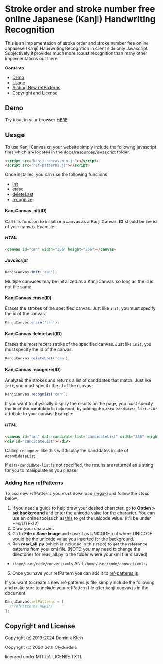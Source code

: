 # Stroke order and stroke number free online Japanese (Kanji) Handwriting Recognition 

This is an implementation of stroke order and stroke number free online Japanese (Kanji) Handwriting Recognition 
in client side only Javascript. Subjectively it provides much more robust recognition than many other implementations out there.

**Contents**
- [Demo](#demo)
- [Usage](#usage)
- [Adding New refPatterns](#adding-new-refPatterns)
- [Copyright and License](#copyright-and-license)

## Demo
Try it out in your browser [HERE](https://asdfjkl.github.io/kanjicanvas/)!

## Usage
To use Kanji Canvas on your website simply include the following javascript files which are located in the [docs/resources/javascript](https://github.com/asdfjkl/kanjicanvas/tree/master/docs/resources/javascript) folder.

```html
<script src="kanji-canvas.min.js"></script>
<script src="ref-patterns.js"></script>
```

Once installed, you can use the following functions.

- [init](#kanjicanvasinitid)
- [erase](#kanjicanvaseraseid)
- [deleteLast](#kanjicanvasdeletelastid)
- [recognize](#kanjicanvasrecognizeid)

#### KanjiCanvas.init(ID)
Call this function to initialize a canvas as a Kanji Canvas. **ID** should be the id of your canvas. Example:

##### HTML
```html
<canvas id="can" width="256" height="256"></canvas>
```

##### JavaScript
```javascript
KanjiCanvas.init('can');
```

Multiple canvases may be initialized as a Kanji Canvas, so long as the id is not the same.

#### KanjiCanvas.erase(ID)
Erases the strokes of the specified canvas. Just like `init`, you must specify the id of the canvas.

```javascript
KanjiCanvas.erase('can');
```

#### KanjiCanvas.deleteLast(ID)
Erases the most recent stroke of the specified canvas. Just like `init`, you must specify the id of the canvas.

```javascript
KanjiCanvas.deleteLast('can');
```

#### KanjiCanvas.recognize(ID)
Analyzes the strokes and returns a list of candidates that match. Just like `init`, you must specify the id of the canvas.

```javascript
KanjiCanvas.recognize('can');
```

If you want to physically display the results on the page, you must specify the id of the candidate list element, by adding the `data-candidate-list="ID"` attribute to your canvas. Example:

##### HTML
```html
<canvas id="can" data-candidate-list="candidateList" width="256" height="256"></canvas>
<div id="candidateList"></div>
```

Calling `recognize` like this will display the candidates inside of `#candidateList`. 

If `data-candidate-list` is not specified, the results are returned as a string for you to manipulate as you please.


### Adding New refPatterns
To add new refPatterns you must download [jTegaki](https://github.com/asdfjkl/kanjicanvas/files/4936570/jTegaki.zip) and follow the steps below. 

1. If you need a guide to help draw your desired character, go to **Option > set background** and enter the unicode value for the character. You can use an online tool such as [this](https://r12a.github.io/app-conversion/) to get the unicode value. (it'll be under Hex/UTF-32)
2. Draw your character.
3. Go to **File > Save Image** and save it as UNICODE.xml where UNICODE would be the unicode value you inserted for the background.
4. Run **read_all.py** (which is included in this repo) to get the reference patterns from your xml file. (NOTE: you may need to change the directories for read_all.py to the folder where your xml file is saved)
  - `/home/user/code/convert/xmls` AND `/home/user/code/convert/xmls/`
5. Once you have your refPattern you can add it to [ref-patterns.js](https://github.com/asdfjkl/kanjicanvas/blob/master/docs/resources/javascript/ref-patterns.js)

If you want to create a new ref-patterns.js file, simply include the following and make sure to include your refPattern file after kanji-canvas.js in the document.

```javascript
KanjiCanvas.refPatterns = [
  /*refPatterns HERE*/
];
```

## Copyright and License

Copyright (c) 2019-2024 Dominik Klein

Copyright (c) 2020 Seth Clydesdale

licensed under MIT (cf. LICENSE.TXT).
